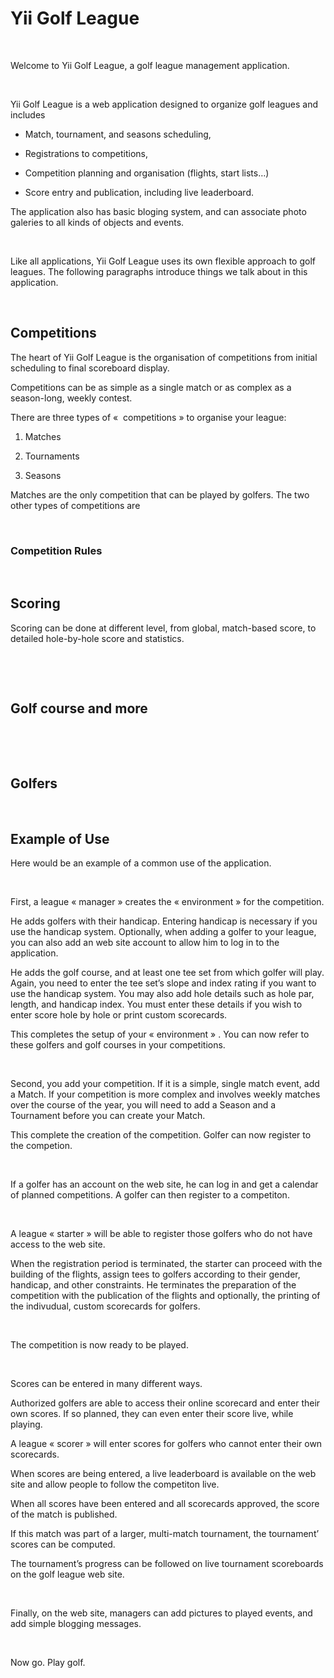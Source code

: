 Yii Golf League
===============

 

Welcome to Yii Golf League, a golf league management application.

 

Yii Golf League is a web application designed to organize golf leagues and
includes

-   Match, tournament, and seasons scheduling,

-   Registrations to competitions,

-   Competition planning and organisation (flights, start lists…)

-   Score entry and publication, including live leaderboard.

The application also has basic bloging system, and can associate photo galeries
to all kinds of objects and events.

 

Like all applications, Yii Golf League uses its own flexible approach to golf
leagues. The following paragraphs introduce things we talk about in this
application.

 

Competitions
------------

The heart of Yii Golf League is the organisation of competitions from initial
scheduling to final scoreboard display.

Competitions can be as simple as a single match or as complex as a season-long,
weekly contest.

There are three types of «  competitions » to organise your league:

1.  Matches

2.  Tournaments

3.  Seasons

Matches are the only competition that can be played by golfers. The two other
types of competitions are

 

### Competition Rules

 

Scoring
-------

Scoring can be done at different level, from global, match-based score, to
detailed hole-by-hole score and statistics.

 

 

Golf course and more
--------------------

 

 

Golfers
-------

 

Example of Use
--------------

Here would be an example of a common use of the application.

 

First, a league « manager » creates the « environment » for the competition.

He adds golfers with their handicap. Entering handicap is necessary if you use
the handicap system. Optionally, when adding a golfer to your league, you can
also add an web site account to allow him to log in to the application.

He adds the golf course, and at least one tee set from which golfer will play.
Again, you need to enter the tee set’s slope and index rating if you want to use
the handicap system. You may also add hole details such as hole par, length, and
handicap index. You must enter these details if you wish to enter score hole by
hole or print custom scorecards.

This completes the setup of your « environment » . You can now refer to these
golfers and golf courses in your competitions.

 

Second, you add your competition. If it is a simple, single match event, add a
Match. If your competition is more complex and involves weekly matches over the
course of the year, you will need to add a Season and a Tournament before you
can create your Match.

This complete the creation of the competition. Golfer can now register to the
competion.

 

If a golfer has an account on the web site, he can log in and get a calendar of
planned competitions. A golfer can then register to a competiton.

 

A league « starter » will be able to register those golfers who do not have
access to the web site.

When the registration period is terminated, the starter can proceed with the
building of the flights, assign tees to golfers according to their gender,
handicap, and other constraints. He terminates the preparation of the
competition with the publication of the flights and optionally, the printing of
the indivudual, custom scorecards for golfers.

 

The competition is now ready to be played.

 

Scores can be entered in many different ways.

Authorized golfers are able to access their online scorecard and enter their own
scores. If so planned, they can even enter their score live, while playing.

A league « scorer » will enter scores for golfers who cannot enter their own
scorecards.

When scores are being entered, a live leaderboard is available on the web site
and allow people to follow the competiton live.

When all scores have been entered and all scorecards approved, the score of the
match is published.

If this match was part of a larger, multi-match tournament, the tournament’
scores can be computed.

The tournament’s progress can be followed on live tournament scoreboards on the
golf league web site.

 

Finally, on the web site, managers can add pictures to played events, and add
simple blogging messages.

 

Now go. Play golf.

